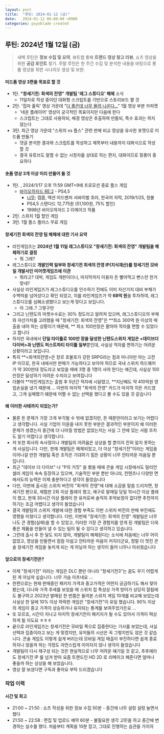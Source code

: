 ```yaml
---
layout: post
title:  "루틴: 2024-01-12 (금)"
date:   2024-01-12 06:00:00 +0900
categories: psyoblade created
---
```




## 루틴: 2024년 1월 12일 (금)

>   새벽 루틴은 **정보 수집 및 요약**, 뷰트랩 통해 **트랜드 영상 찾고 리뷰**, 쇼츠 영상을 위한 **공감 포인트** 찾기. 주말 루틴은 한 주간 수집 및 분석한 내용을 바탕으로 롱폼 영상을 위한 시나리오 생성 및 보완.

#### 미드폼 영상 3편을 목표로 할 것

* 1탄. **"창세기전: 회색의 잔영" 개발팀 '레그 스튜디오' 해체** 소식
  * 11일자로 작성 중이던 대화형 스크립트를 기반으로 스토리보드 짤 것
* 2탄. '집마 홀릭' 영상 가운데 "[다 좋은데 너무 몰려 나온다...](https://www.youtube.com/watch?v=wYFTx9Q_8pI&t=482s)" 1월 영상 부분 카피캣
  * '네온 플레이어' 영상이 궁극적인 목표이지만 다음에 한다
  * 스크립트는 그대로 사용하되, 배경 영상은 추출하여 만들되, 특수 효과는 하지 않는다
* 3탄. 최근 영상 가운데 "스위치 vs 플스" 관련 판매 비교 영상을 유사한 포맷으로 미드폼 만들기
  * 댓글 분석한 결과와 스크립트를 작성하고 제목부터 내용까지 대화식으로 작성할 것
  * 결국 유튜브도 말할 수 없는 시청자를 상대로 하는 편지, 대화이므로 핑퐁이 중요하다

#### 숏폼 영상 3개 이상 미리 만들어 둘 것

* 1탄. , 2024/1/17 오후 11:59 GMT+9에 프로모션 종료 플스 게임
  * [바이오하자드 RE:2](https://www.playstation.com/ko-kr/games/resident-evil-2/) - PS4,5
    * [나무](https://namu.wiki/w/%EB%B0%94%EC%9D%B4%EC%98%A4%ED%95%98%EC%9E%90%EB%93%9C%20RE:2): 캡콤, 액션 어드벤처 서바이벌 호러, 한국어 자막, 2019/1/25, 청불
    * PS4,5 스탠다드 12,775원 (51,100원, 75% 할인)
    * 1998년 바이오하자드 2 리메이크 작품
* 2탄. 스위치 1월 할인 게임
* 3탄. 1월 플스 플러스 무료 게임

#### 창세기전 회색의 잔영 팀 해체에 대한 기사 요약

* 라인게임즈는 **2024년 1월 11일 레그스튜디오 "창세기전: 회색의 잔영" 개발팀을 해체하기로 결정**
  * 뭐 그래?
* 레그스튜디오 **개발인력 일부와 창세기전 회색의 잔영 IP(지식재산)를 창세기전 모바일 개발사인 미어캣게임즈에 이관**
  * 뭐라고? 대박, 게임도 개판이더니, 마지막까지 이용자 돈 빨아먹고 빤스런 한거 맞네?
* 사실상 라인게임즈가 레그스튜디오를 인수하기 전에도 이미 자산가지 대비 부채가 수백억을 넘어섰다고 확인 되었고, 이를 라인게임즈가 약 **68억 원**을 투자하여, 레그 스튜디오를 심폐소생했다고 보는게 맞다고 보입니다.
  * 아 그래..? 그렇구만
* 그리고 닌텐도의 마켓수수료는 30% 정도라고 알려져 있으며, 레그스튜디오의 부채와 자산가치를 고려했을 때 "창세기전: 회색의 잔영"은  **최소 300억 원 이상의 매출을 내야 하는 상황이기 때문에, ** 최소 100만장은 팔아야 적자를 면할 수 있었다고 합니다
* 하지만 국내에서 **단일 타이틀로 100만 장을 달성한 닌텐도스위치 게임은 <데이브더다이버>과 닌텐도 퍼스트파티 타이틀 일부**뿐인데, 사실상 적자를 면하기는 어려운 상황이라고 보입니다. 
* 특히  **<회색의잔영>은 장르 호불호가 강한 SRPG라는 점과 마니아만 아는 고전 IP 이므로, 한국 내에서만 판매가 가능하다고 보아야 하므로 국내 스위치 하드웨어가 약 300만대 정도라고 보았을 때에 3명 중 1명이 사야 한다는 얘긴데, 사실상 100만장은 달성하기 어려운 수치라고 보여집니다
* 더불어 **라인게임즈는 출범 후 5년간 적자에 시달렸고, **지난해도 약 410억원 영업손실을 냈기 때문에 ... 이번의 마지막 "회색의 잔영" 카드가 마지막 히든 카드였고, 그게 실패했기 떄문에 어쩔 수 없는 선택을 했다고 볼 수도 있을 것 같습니다

#### 왜 이러한 사태까지 되었는가?

* 물론 돈 문제가 가장 크게 부각될 수 밖에 없겠지만, 돈 때문만이라고 보기는 어렵다고 생각합니다. 사실 기업이 이윤을 내지 못한 부분은 결과적인 부분이지 왜 이러한 문제가 생겼는지 중간에 더 나아질 방법은 없었는지는 사실 그 안에 있는 사람 조차도 알기 어렵다고 생각합니다.
* 저 또한 회사의 속사정이나 개발팀의 어려움은 상상을 할 뿐이지 전혀 알지 못하는 게 사실입니다. 다만, 현재 개발팀은 해체되었고, 더 이상 "창세기전"이라는 게임을 이어나갈 만한 개발팀 혹은 조직은 기대하기 힘든 상황이 너무 안타까운 마음일 뿐입니다. 
* 최근 "데이브 더 다이브" 나 "P의 거짓" 을 봤을 때에 콘솔 게임 시장에서도 밀리언 셀러 게임이 속속 등장하고 있으며, 기술적인 부분 뿐만 아니라, 컨텐츠나 다양한 면에서도의 능력은 이제 충분하다고 생각이 들었습니다
* 다만, 이번에 출시된 스위치 버전의 "회색의 잔영"에 대해 소감을 말씀 드리자면, 창세기전 팬으로, 체험판 2회 이상 플레이 했고, 예구로 발매일 당일 10시간 이상 플레이 했고, 현재 30시간 이상 플레이 한 유저로써 솔직히 추억보정이 없다면 추천까지 하기는 조금 어렵다고 생각이 들었습니다
* 결국 개발팀의 스위치 개발에 대한 경험 부족도 이번 스위치 버전의 판매 부진에도 영향을 미쳤다고 생각합니다. 다만, 이번에 "창세기전: 회색의 잔영" 개발팀은 너무나도 큰 경험(실패)을 할 수 있었고, 이러한 가장 큰 경험치를 얻게 된 개발팀은 더욱 좋은 제품을 만들어 낼 수 있는 팀이 될 수 있다고 생각하고 있습니다. 
* 그런데 출시 후 한 달도 되지 않아, 개발팀이 해체된다는 소식에 처음에는 너무 어이 없었고, 영상을 만들면서 점점 아쉽고 안타까운 마음이 커지더군요, 정말 더 멋진 콘솔 창세기전 게임을 놓치게 되는 게 아닐까 하는 생각이 들어 너무나 아쉬웠습니다

#### 앞으로의 창세기전은?

* 이제 "창세기전" 이라는 게임은 DLC 뿐만 아니라 "창세기전3"는 꿈도 꾸기 어렵게 된 게 아닐까 싶습니다. 너무 가슴 아프네요 ... 
* 한편으로는 현재 판매중인 패키지 가격과 중고가격은 어떤지 궁금하기도 해서 찾아봤는데, 다나와 가격 추세를 보았을 때 스위치 칩 특성상 가격 방어가 상당히 잘됨에도 불구하고 2023년 발매된 한 번쯤은 들어본 스위치 게임 10개를 비교해 보았는데 사실상 한 달에 10% 이상 하락한 게임은 "창세기전"이 유일 했습니다. 90% 이상의 게임이 중고 가격이 상승하거나 유지되는 통계를 보여주었거든요 ... 
* 또 모르죠, 시간이 지나고 마지막 창세기전이 패키지가 될 수도 있어서 가격이 떡상하게 될 지도요 ㅎㅎㅎ 
* 끝으로 라인게임즈는 창세기전은 모바일 쪽으로 집중한다는 기사를 보았는데, 사실 선택과 집중이라고 보는 게 맞겠지만, 유저들의 시선은 꼭 그렇지만도 않은 것 같습니다. 콘솔 게임도 이렇게 쉽게 버리는데 모바일 게임 매출이 부진하다면 쉽게 종료하지나 않을까 하는 걱정도 자연스럽게 이어지지 않나 생각이 들었습니다
* 개발팀이 다시 재구성 되는 것은 현실적으로 너무 어려운 얘기일 것 같고, 추후에라도 창세기전 IP 를 넘겨 받아 요즘 트랜드인 HD 2D 로 리메이크 해준다면 얼마나 좋을까 하는 상상을 해 보았습니다.
* 영상 잘 보셨다면 구독과 좋아요 부탁 드리겠습니다

### 작업 이력

#### 시간 및 회고

* 21:00 ~ 21:50 : 쇼츠 작성을 위한 정보 수집 50분 - 중간에 너무 설렁 설렁 놀면서 했다
* 21:50 ~ 22:58 : 편집 및 업로드 예약 60분 - 불필요한 생각 고민을 하고 중간에 변경하는 실수를 했다. 처음부터 계획을 10분 잡고, 그대로 진행하는 습관을 가지자